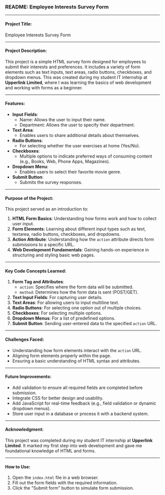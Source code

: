 ### README: Employee Interests Survey Form

---

#### **Project Title:**  
Employee Interests Survey Form

---

#### **Project Description:**  
This project is a simple HTML survey form designed for employees to submit their interests and preferences. It includes a variety of form elements such as text inputs, text areas, radio buttons, checkboxes, and dropdown menus. This was created during my student IT internship at **Upperlink Limited**, where I was learning the basics of web development and working with forms as a beginner.

---

#### **Features:**  
- **Input Fields**:
  - Name: Allows the user to input their name.
  - Department: Allows the user to specify their department.
- **Text Area**: 
  - Enables users to share additional details about themselves.
- **Radio Buttons**:
  - For selecting whether the user exercises at home (Yes/No).
- **Checkboxes**: 
  - Multiple options to indicate preferred ways of consuming content (e.g., Books, Web, Phone Apps, Magazines).
- **Dropdown Menu**: 
  - Enables users to select their favorite movie genre.
- **Submit Button**: 
  - Submits the survey responses.

---

#### **Purpose of the Project:**  
This project served as an introduction to:
1. **HTML Form Basics**: Understanding how forms work and how to collect user input.
2. **Form Elements**: Learning about different input types such as text, textarea, radio buttons, checkboxes, and dropdowns.
3. **Action Attribute**: Understanding how the `action` attribute directs form submissions to a specific URL.
4. **Web Development Fundamentals**: Gaining hands-on experience in structuring and styling basic web pages.

---

#### **Key Code Concepts Learned:**
1. **Form Tag and Attributes**:
   - `action`: Specifies where the form data will be submitted.
   - `method`: Determines how the form data is sent (POST/GET).
2. **Text Input Fields**: For capturing user details.
3. **Text Areas**: For allowing users to input multiline text.
4. **Radio Buttons**: For selecting one option out of multiple choices.
5. **Checkboxes**: For selecting multiple options.
6. **Dropdown Menus**: For a list of predefined options.
7. **Submit Button**: Sending user-entered data to the specified `action` URL.

---

#### **Challenges Faced:**
- Understanding how form elements interact with the `action` URL.
- Aligning form elements properly within the page.
- Ensuring a basic understanding of HTML syntax and attributes.

---

#### **Future Improvements:**  
- Add validation to ensure all required fields are completed before submission.
- Integrate CSS for better design and usability.
- Add JavaScript for real-time feedback (e.g., field validation or dynamic dropdown menus).
- Store user input in a database or process it with a backend system.

---

#### **Acknowledgment:**  
This project was completed during my student IT internship at **Upperlink Limited**. It marked my first step into web development and gave me foundational knowledge of HTML and forms.

---

#### **How to Use:**
1. Open the `index.html` file in a web browser.
2. Fill out the form fields with the required information.
3. Click the "Submit form" button to simulate form submission. 
